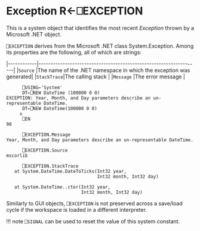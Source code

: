 <!-- Hidden search keywords -->
<div style="display: none;">
  ⎕EXCEPTION EXCEPTION
</div>

<h1 class="heading"><span class="name">Exception</span> <span class="command">R←⎕EXCEPTION</span></h1>

This is a system object that identifies the most recent *Exception* thrown by a Microsoft .NET object.

`⎕EXCEPTION` derives from the Microsoft .NET class System.Exception. Among its properties are the following, all of which are strings:

|------------|-------------------------------------------------------------------|
|`Source`    |The name of the .NET namespace in which the exception was generated|
|`StackTrace`|The calling stack                                                  |
|`Message`   |The error message                                                  |

```apl
      ⎕USING←'System'
      DT←⎕NEW DateTime (100000 0 0)
EXCEPTION: Year, Month, and Day parameters describe an un-representable DateTime.
      DT←⎕NEW DateTime(100000 0 0)
     ∧
      ⎕EN
90
```
```apl
      ⎕EXCEPTION.Message
Year, Month, and Day parameters describe an un-representable DateTime.

      ⎕EXCEPTION.Source
mscorlib

      ⎕EXCEPTION.StackTrace
   at System.DateTime.DateToTicks(Int32 year,
                                  Int32 month, Int32 day)

   at System.DateTime..ctor(Int32 year,
                            Int32 month, Int32 day)
```

Similarly to GUI objects, `⎕EXCEPTION` is not preserved across a save/load cycle if the workspace is loaded in a different interpreter.

!!! note
    `⎕SIGNAL` can be used to reset the value of this system constant.


